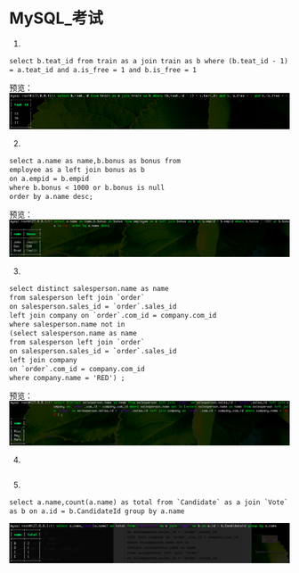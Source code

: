 # MySQL_考试
1.

```
select b.teat_id from train as a join train as b where (b.teat_id - 1) = a.teat_id and a.is_free = 1 and b.is_free = 1
```
预览：
<img src="./t1.png" />

2.

```
select a.name as name,b.bonus as bonus from 
employee as a left join bonus as b 
on a.empid = b.empid 
where b.bonus < 1000 or b.bonus is null 
order by a.name desc;
```
预览：
<img src="./t2.png" />

3.

```
select distinct salesperson.name as name 
from salesperson left join `order` 
on salesperson.sales_id = `order`.sales_id 
left join company on `order`.com_id = company.com_id 
where salesperson.name not in 
(select salesperson.name as name 
from salesperson left join `order` 
on salesperson.sales_id = `order`.sales_id 
left join company 
on `order`.com_id = company.com_id 
where company.name = 'RED') ;
```
预览：
<img src="./t3.png" />

4.

```

```

5.

```
select a.name,count(a.name) as total from `Candidate` as a join `Vote` as b on a.id = b.CandidateId group by a.name 
```
<img src="./t5.png" />